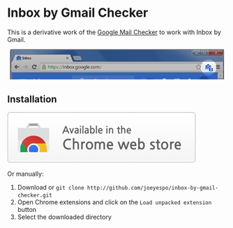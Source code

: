 Inbox by Gmail Checker
======================

This is a derivative work of the [Google Mail Checker][] to work with Inbox by Gmail.

![Screenshot](screenshot.png)


Installation
------------

<a target="_blank" href="https://chrome.google.com/webstore/detail/inbox-by-gmail-checker/mpjmeeikbbgccbjkbfabocnjcaejdpmj">![Try it now](tryitnowbutton.png "Click here to install from the Chrome Web Store")</a>

Or manually:

1. Download or `git clone http://github.com/joeyespo/inbox-by-gmail-checker.git`
2. Open Chrome extensions and click on the `Load unpacked extension` button
3. Select the downloaded directory


[Google Mail Checker]: http://developer.chrome.com/extensions/samples#google-mail-checker
